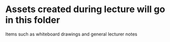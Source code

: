 # Assets created during lecture will go in this folder
Items such as whiteboard drawings and general lecturer notes